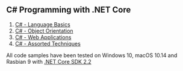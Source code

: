 <h2>C# Programming with .NET Core</h2>
<ol>
  <li><a href="Basics">C# - Language Basics</a></li>
  <li><a href="Inheritance">C# - Object Orientation</a></li>
  <li><a href="Applications">C# - Web Applications</a></li>
  <li><a href="Miscelleanous">C# - Assorted Techniques</a></li>
</ol>
<p>
  All code samples have been tested on Windows 10, macOS 10.14 and Rasbian 9 with <a href="https://dotnet.microsoft.com/download/dotnet-core/2.2">.NET Core SDK 2.2</a>
</p>